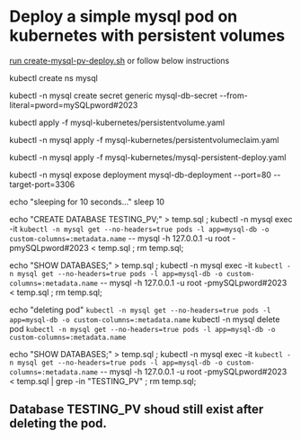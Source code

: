 # Deploy a simple mysql pod on kubernetes with persistent volumes


 [run create-mysql-pv-deploy.sh](https://github.com/fharris/mysql-kubernetes/blob/main/create-mysql-pv-deploy.sh) or follow below instructions

kubectl create ns mysql

kubectl -n mysql create secret generic mysql-db-secret --from-literal=pword=mySQLpword#2023

kubectl apply -f mysql-kubernetes/persistentvolume.yaml

kubectl -n mysql apply -f mysql-kubernetes/persistentvolumeclaim.yaml

kubectl -n mysql apply -f mysql-kubernetes/mysql-persistent-deploy.yaml


kubectl -n mysql expose deployment mysql-db-deployment --port=80 --target-port=3306

echo "sleeping for 10 seconds..."
sleep 10

echo "CREATE DATABASE TESTING_PV;" > temp.sql ; kubectl -n mysql exec -it `kubectl -n mysql get --no-headers=true pods -l app=mysql-db -o custom-columns=:metadata.name` -- mysql -h 127.0.0.1 -u root -pmySQLpword#2023 < temp.sql ; rm temp.sql;

echo "SHOW DATABASES;" > temp.sql ; kubectl -n mysql exec -it `kubectl -n mysql get --no-headers=true pods -l app=mysql-db -o custom-columns=:metadata.name` -- mysql -h 127.0.0.1 -u root -pmySQLpword#2023 < temp.sql ; rm temp.sql;

echo "deleting pod" `kubectl -n mysql get --no-headers=true pods -l app=mysql-db -o custom-columns=:metadata.name`
kubectl -n mysql delete pod `kubectl -n mysql get --no-headers=true pods -l app=mysql-db -o custom-columns=:metadata.name`

echo "SHOW DATABASES;" > temp.sql ; kubectl -n mysql exec -it `kubectl -n mysql get --no-headers=true pods -l app=mysql-db -o custom-columns=:metadata.name` -- mysql -h 127.0.0.1 -u root -pmySQLpword#2023 < temp.sql | grep -in "TESTING_PV" ; rm temp.sql;

## Database TESTING_PV shoud still exist after deleting the pod.

